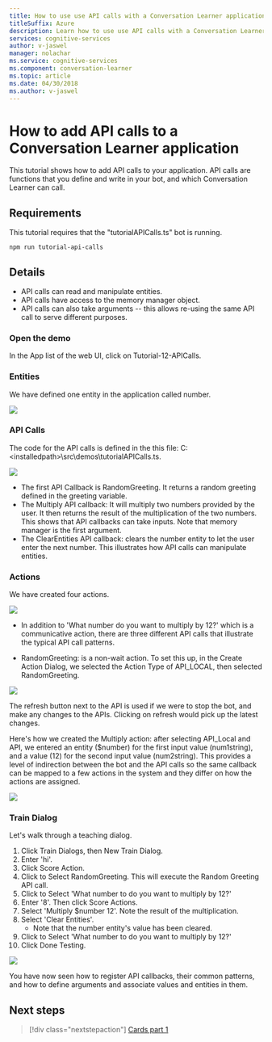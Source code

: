 ```yaml
---
title: How to use use API calls with a Conversation Learner application - Microsoft Cognitive Services | Microsoft Docs
titleSuffix: Azure
description: Learn how to use use API calls with a Conversation Learner application.
services: cognitive-services
author: v-jaswel
manager: nolachar
ms.service: cognitive-services
ms.component: conversation-learner
ms.topic: article
ms.date: 04/30/2018
ms.author: v-jaswel
---
```


# How to add API calls to a Conversation Learner application

This tutorial shows how to add API calls to your application. API calls are functions that you define and write in your bot, and which Conversation Learner can call.

## Requirements
This tutorial requires that the "tutorialAPICalls.ts" bot is running.

	npm run tutorial-api-calls

## Details

- API calls can read and manipulate entities.
- API calls have access to the memory manager object.
- API calls can also take arguments -- this allows re-using the same API call to serve different purposes.

### Open the demo

In the App list of the web UI, click on Tutorial-12-APICalls. 

### Entities

We have defined one entity in the application called number.

![](../media/tutorial12_entities.PNG)

### API Calls
The code for the API calls is defined in the this file: C:\<installedpath\>\src\demos\tutorialAPICalls.ts.

![](../media/tutorial12_apicalls.PNG)

- The first API Callback is RandomGreeting. It returns a random greeting defined in the greeting variable.
- The Multiply API callback: It will multiply two numbers provided by the user. It then returns the result of the multiplication of the two numbers. This shows that API callbacks can take inputs. Note that memory manager is the first argument. 
- The ClearEntities API callback: clears the number entity to let the user enter the next number. This illustrates how API calls can manipulate entities.

### Actions

We have created four actions. 

![](../media/tutorial12_actions.PNG)

- In addition to 'What number do you want to multiply by 12?' which is a communicative action, there are three different API calls that illustrate the typical API call patterns.

- RandomGreeting: is a non-wait action. To set this up, in the Create Action Dialog, we selected the Action Type of API_LOCAL, then selected RandomGreeting. 

![](../media/tutorial12_setupapicall.PNG)

The refresh button next to the API is used if we were to stop the bot, and make any changes to the APIs. Clicking on refresh would pick up the latest changes.

Here's how we created the Multiply action: after selecting API_Local and API, we entered an entity ($number) for the first input value (num1string), and a value (12) for the second input value (num2string). This provides a level of indirection between the bot and the API calls so the same callback can be mapped to a few actions in the system and they differ on how the actions are assigned.

![](../media/tutorial12_actionmultiply.PNG)

### Train Dialog

Let's walk through a teaching dialog.

1. Click Train Dialogs, then New Train Dialog.
1. Enter 'hi'.
2. Click Score Action.
3. Click to Select RandomGreeting. This will execute the Random Greeting API call.
3. Click to Select 'What number to do you want to multiply by 12?'
4. Enter '8'. Then click Score Actions.
4. Select 'Multiply $number 12'. Note the result of the multiplication.
5. Select 'Clear Entities'.
	- Note that the number entity's value has been cleared.
3. Click to Select 'What number to do you want to multiply by 12?'
4. Click Done Testing.

![](../media/tutorial12_dialog.PNG)

You have now seen how to register API callbacks, their common patterns, and how to define arguments and associate values and entities in them.

## Next steps

> [!div class="nextstepaction"]
> [Cards part 1](./13-cards-1.md)
